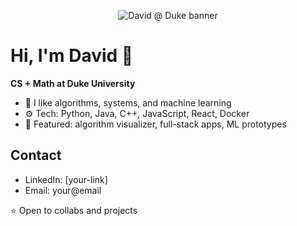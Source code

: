 <p align="center">
  <img src="https://capsule-render.vercel.app/api?text=David%20%40%20Duke&animation=fadeIn&type=waving&color=gradient&height=120" alt="David @ Duke banner" />
</p>

# Hi, I'm David 👋

**CS + Math at Duke University**

- 🔭 I like algorithms, systems, and machine learning
- ⚙️ Tech: Python, Java, C++, JavaScript, React, Docker
- 📂 Featured: algorithm visualizer, full-stack apps, ML prototypes

## Contact
- LinkedIn: [your-link]
- Email: your@email

⭐ Open to collabs and projects
